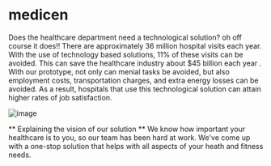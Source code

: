 # medicen
Does the healthcare department need a technological solution?
oh off course it does!!
There are approximately 36 million hospital visits each year. With the use of technology based solutions, 11% of these visits can be avoided. This can save the healthcare industry about $45 billion each year . 
With our prototype, not only can menial tasks be avoided, but also employment costs, transportation charges, and extra energy losses can be avoided. As a result, hospitals that use this technological solution can attain higher rates of job satisfaction.

![image](https://user-images.githubusercontent.com/81528176/163020428-5a83beaf-ffaa-4da4-8823-b413ed7c837d.png)

** Explaining the vision of our solution **
We know how important your healthcare is to you, so our team has been hard at work. We've come up with a one-stop solution that helps with all aspects of your heath and fitness needs.
